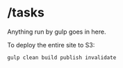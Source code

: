 # /tasks

Anything run by gulp goes in here.

To deploy the entire site to S3:
```sh
gulp clean build publish invalidate
```
